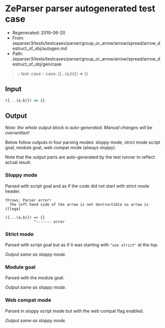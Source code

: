 # ZeParser parser autogenerated test case

- Regenerated: 2019-06-20
- From: zeparser3/tests/testcases/parser/group_or_arrow/arrow/spread/arrow_destruct_of_obj/autogen.md
- Path: zeparser3/tests/testcases/parser/group_or_arrow/arrow/spread/arrow_destruct_of_obj/gen/case

> :: test: case
> :: case: ({...(a,b)}) => {}

## Input


`````js
({...(a,b)}) => {}
`````

## Output

_Note: the whole output block is auto-generated. Manual changes will be overwritten!_

Below follow outputs in four parsing modes: sloppy mode, strict mode script goal, module goal, web compat mode (always sloppy).

Note that the output parts are auto-generated by the test runner to reflect actual result.

### Sloppy mode

Parsed with script goal and as if the code did not start with strict mode header.

`````
throws: Parser error!
  The left hand side of the arrow is not destructible so arrow is illegal

({...(a,b)}) => {}
             ^------- error
`````

### Strict mode

Parsed with script goal but as if it was starting with `"use strict"` at the top.

_Output same as sloppy mode._

### Module goal

Parsed with the module goal.

_Output same as sloppy mode._

### Web compat mode

Parsed in sloppy script mode but with the web compat flag enabled.

_Output same as sloppy mode._
